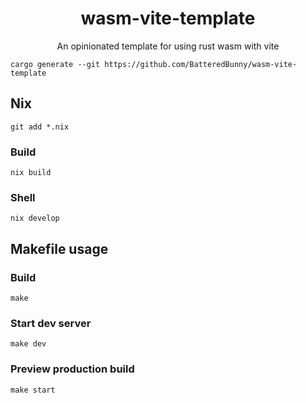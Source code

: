 <h1 align="center">wasm-vite-template</h1>

<p align="center">An opinionated template for using rust wasm with vite</p>

```
cargo generate --git https://github.com/BatteredBunny/wasm-vite-template
```

## Nix

```
git add *.nix
```

### Build
```
nix build
```

### Shell
```
nix develop
```

## Makefile usage

### Build

```
make
```

### Start dev server

```
make dev
```

### Preview production build

```
make start
```
